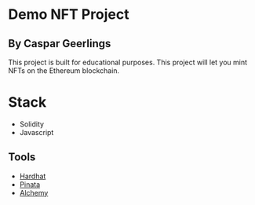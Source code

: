 # Demo NFT Project
## By Caspar Geerlings

This project is built for educational purposes. 
This project will let you mint NFTs on the Ethereum blockchain.
# Stack
- Solidity
- Javascript
## Tools
- [Hardhat](https://hardhat.org/)
- [Pinata](https://pinata.cloud/)
- [Alchemy](https://alchemy.com/)